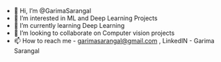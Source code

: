 - 👋 Hi, I’m @GarimaSarangal
- 👀 I’m interested in ML and Deep Learning Projects
- 🌱 I’m currently learning Deep Learning
- 💞️ I’m looking to collaborate on Computer vision projects
- 📫 How to reach me - garimasarangal@gmail.com , LinkedIN - Garima Sarangal

<!---
GarimaSarangal/GarimaSarangal is a ✨ special ✨ repository because its `README.md` (this file) appears on your GitHub profile.
You can click the Preview link to take a look at your changes.
--->

